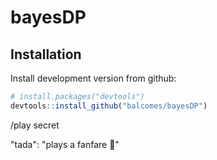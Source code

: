 # bayesDP

## Installation

Install development version from github:

```R
# install.packages("devtools")
devtools::install_github("balcomes/bayesDP")
```
/play secret

"tada": "plays a fanfare :flags:"
